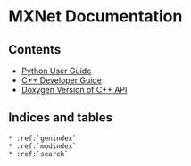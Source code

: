 MXNet Documentation
===================

Contents
--------
* [Python User Guide](python/python_guide.md)
* [C++ Developer Guide](cpp/cpp_guide.md)
* [Doxygen Version of C++ API](https://mxnet.readthedocs.org/en/latest/doxygen)

Indices and tables
------------------

```eval_rst
* :ref:`genindex`
* :ref:`modindex`
* :ref:`search`
```

